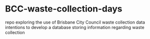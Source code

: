 # BCC-waste-collection-days

repo exploring the use of Brisbane City Council waste collection data
intentions to develop a database storing information regarding waste
collection


